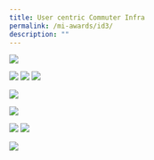 ```yaml
---
title: User centric Commuter Infra
permalink: /mi-awards/id3/
description: ""
---
```


![](/images/hero.png)

![](/images/MI/ID3/e-Panel_iD3_v01_Individual%20Award%20Contents%201.png)
![](/images/MI/ID3/e-Panel_iD3_v01_Individual%20Award%20Contents%202.png)
![](/images/MI/ID3/e-Panel_iD3_v01_Individual%20Award%20Contents%203a.png)

![](/images/MI/ID3/e-Panel_iD3_v01_Individual%20Award%20Contents%203b.png)

![](/images/MI/ID3/e-Panel_iD3_v01_Individual%20Award%20Contents%203c.png)

![](/images/MI/ID3/e-Panel_iD3_v01_Individual%20Award%20Contents%203d.png)
![](/images/MI/ID3/e-Panel_iD3_v01_Individual%20Award%20Contents%204a.png)

![](/images/MI/ID3/e-Panel_iD3_v01_Individual%20Award%20Contents%204b.png)